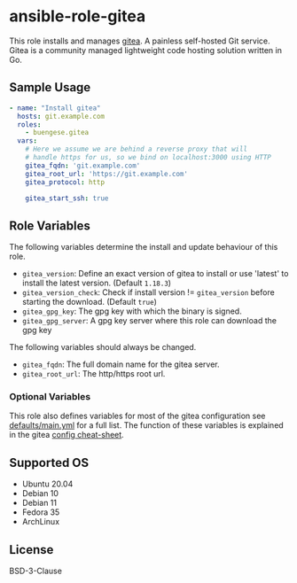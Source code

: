 ansible-role-gitea
==================
This role installs and manages [gitea](https://gitea.io). A painless self-hosted Git service.
Gitea is a community managed lightweight code hosting solution written in Go.

Sample Usage
------------
```yaml
- name: "Install gitea"
  hosts: git.example.com
  roles:
    - buengese.gitea
  vars:
    # Here we assume we are behind a reverse proxy that will
    # handle https for us, so we bind on localhost:3000 using HTTP
    gitea_fqdn: 'git.example.com'
    gitea_root_url: 'https://git.example.com'
    gitea_protocol: http

    gitea_start_ssh: true
```


Role Variables
--------------

The following variables determine the install and update behaviour of this role.

* `gitea_version`: Define an exact version of gitea to install or use 'latest' to install the latest version. (Default `1.18.3`)
* `gitea_version_check`: Check if install version != `gitea_version` before starting the download. (Default `true`)
* `gitea_gpg_key`: The gpg key with which the binary is signed.
* `gitea_gpg_server`: A gpg key server where this role can download the gpg key

The following variables should always be changed.

* `gitea_fqdn`: The full domain name for the gitea server.
* `gitea_root_url`: The http/https root url.

### Optional Variables

This role also defines variables for most of the gitea configuration see [defaults/main.yml](defaults/main.yml) for a full list. The function of these variables is explained in the gitea [config cheat-sheet](https://docs.gitea.io/en-us/config-cheat-sheet/).


Supported OS
------------
- Ubuntu 20.04
- Debian 10
- Debian 11
- Fedora 35
- ArchLinux


License
-------

BSD-3-Clause
